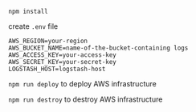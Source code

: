 `npm install`

create `.env` file

```
AWS_REGION=your-region
AWS_BUCKET_NAME=name-of-the-bucket-containing logs
AWS_ACCESS_KEY=your-access-key
AWS_SECRET_KEY=your-secret-key
LOGSTASH_HOST=logstash-host
```

`npm run deploy` to deploy AWS infrastructure

`npm run destroy` to destroy AWS infrastructure
